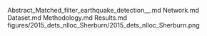 Abstract_Matched_filter_earthquake_detection__.md
Network.md
Dataset.md
Methodology.md
Results.md
figures/2015_dets_nlloc_Sherburn/2015_dets_nlloc_Sherburn.png